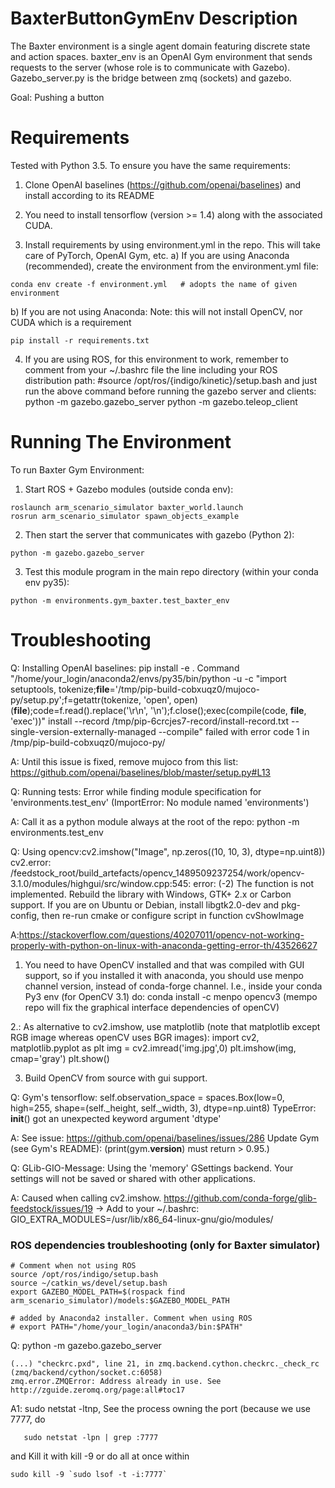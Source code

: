 # BaxterButtonGymEnv Description
The Baxter environment is a single agent domain featuring discrete state and action spaces. baxter_env is an OpenAI Gym environment that sends requests to the server (whose role is to communicate with Gazebo). Gazebo_server.py is the bridge between zmq (sockets) and gazebo.

Goal: Pushing a button


# Requirements
Tested with Python 3.5.
To ensure you have the same requirements:

1) Clone OpenAI baselines (https://github.com/openai/baselines) and install according to its README

2) You need to install tensorflow (version >= 1.4) along with the associated CUDA.

3) Install requirements by using environment.yml in the repo. This will take care of PyTorch, OpenAI Gym, etc.
a) If you are using Anaconda (recommended), create the environment from the environment.yml file:  
```
conda env create -f environment.yml   # adopts the name of given environment
```

b) If you are not using Anaconda:
Note: this will not install OpenCV, nor CUDA which is a requirement
```
pip install -r requirements.txt
```

4) If you are using ROS, for this environment to work, remember to comment from your ~/.bashrc file the line including your ROS distribution path:
#source /opt/ros/{indigo/kinetic}/setup.bash
and just run the above command before running the gazebo server and clients:
python -m gazebo.gazebo_server
python -m gazebo.teleop_client


# Running The Environment
To run Baxter Gym Environment:
1) Start ROS + Gazebo modules (outside conda env):
```
roslaunch arm_scenario_simulator baxter_world.launch
rosrun arm_scenario_simulator spawn_objects_example
```

2) Then start the server that communicates with gazebo (Python 2):
```
python -m gazebo.gazebo_server
```

3) Test this module program in the main repo directory (within your conda env py35):
```
python -m environments.gym_baxter.test_baxter_env
```


# Troubleshooting

Q: Installing OpenAI baselines:
pip install -e .
Command "/home/your_login/anaconda2/envs/py35/bin/python -u -c "import setuptools, tokenize;__file__='/tmp/pip-build-cobxuqz0/mujoco-py/setup.py';f=getattr(tokenize, 'open', open)(__file__);code=f.read().replace('\r\n', '\n');f.close();exec(compile(code, __file__, 'exec'))" install --record /tmp/pip-6crcjes7-record/install-record.txt --single-version-externally-managed --compile" failed with error code 1 in /tmp/pip-build-cobxuqz0/mujoco-py/

A: Until this issue is fixed, remove mujoco from this list:
https://github.com/openai/baselines/blob/master/setup.py#L13

Q: Running tests:  Error while finding module specification for 'environments.test_env' (ImportError: No module named 'environments')

A: Call it as a python module always at the root of the repo:
python -m environments.test_env


Q: Using opencv:cv2.imshow("Image", np.zeros((10, 10, 3), dtype=np.uint8))
cv2.error: /feedstock_root/build_artefacts/opencv_1489509237254/work/opencv-3.1.0/modules/highgui/src/window.cpp:545: error: (-2) The function is not implemented. Rebuild the library with Windows, GTK+ 2.x or Carbon support. If you are on Ubuntu or Debian, install libgtk2.0-dev and pkg-config, then re-run cmake or configure script in function cvShowImage

A:https://stackoverflow.com/questions/40207011/opencv-not-working-properly-with-python-on-linux-with-anaconda-getting-error-th/43526627
1. You need to have OpenCV installed and that was compiled with GUI support, so if you installed it with anaconda, you should use menpo channel version, instead of conda-forge channel. I.e., inside your conda Py3 env (for OpenCV 3.1) do:
conda install -c menpo opencv3
(mempo repo will fix the graphical interface dependencies of openCV)

2.: As alternative to cv2.imshow, use matplotlib (note that matplotlib except RGB image whereas openCV uses BGR images):
import cv2, matplotlib.pyplot as plt
img = cv2.imread('img.jpg',0)
plt.imshow(img, cmap='gray')
plt.show()

3. Build OpenCV from source with gui support.

Q: Gym's tensorflow:
self.observation_space = spaces.Box(low=0, high=255, shape=(self._height, self._width, 3), dtype=np.uint8)
TypeError: __init__() got an unexpected keyword argument 'dtype'

A: See issue: https://github.com/openai/baselines/issues/286  Update Gym (see Gym's README):  (print(gym.__version__) must return > 0.95.)


Q: GLib-GIO-Message: Using the 'memory' GSettings backend.  Your settings will not be saved or shared with other applications.

A: Caused when calling cv2.imshow. https://github.com/conda-forge/glib-feedstock/issues/19  -> Add to your ~/.bashrc:
GIO_EXTRA_MODULES=/usr/lib/x86_64-linux-gnu/gio/modules/


### ROS dependencies troubleshooting (only for Baxter simulator)

```
# Comment when not using ROS
source /opt/ros/indigo/setup.bash
source ~/catkin_ws/devel/setup.bash
export GAZEBO_MODEL_PATH=$(rospack find arm_scenario_simulator)/models:$GAZEBO_MODEL_PATH

# added by Anaconda2 installer. Comment when using ROS
# export PATH="/home/your_login/anaconda3/bin:$PATH"
```

Q:  python -m gazebo.gazebo_server
```
(...) "checkrc.pxd", line 21, in zmq.backend.cython.checkrc._check_rc (zmq/backend/cython/socket.c:6058)
zmq.error.ZMQError: Address already in use. See http://zguide.zeromq.org/page:all#toc17
```
A1: sudo netstat -ltnp, See the process owning the port (because we use 7777, do
```
   sudo netstat -lpn | grep :7777
```
 and Kill it with kill -9 <pid> or do all at once within
 ```
 sudo kill -9 `sudo lsof -t -i:7777`
 ```

